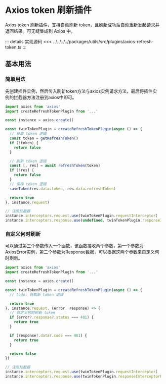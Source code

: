# Axios token 刷新插件

Axios token 刷新插件，支持自动刷新 token，且刷新成功后自动重新发起请求并返回结果。可无缝集成到 Axios 中。

::: details 实现源码
<<< ../../../../packages/utils/src/plugins/axios-refresh-token.ts
:::

## 基本用法

### 简单用法

先创建插件实例，然后传入刷新token方法与axios实例请求方法，最后将插件实例的拦截器方法注册到axios中即可。

```ts
import axios from 'axios'
import createRefreshTokenPlugin from '...'

const instance = axios.create()

const twinTokenPlugin = createRefreshTokenPlugin(async () => {
  // 获取 token 逻辑
  const token = getRefreshToken()
  if (!token) {
    return false
  }

  // 刷新 token 逻辑
  const [, res] = await refreshToken(token)
  if (!res) {
    return false
  }
  // 保存 token 逻辑
  saveToken(res.data.token, res.data.refreshToken)

  return true
}, instance.request)

// 注册拦截器
instance.interceptors.request.use(twinTokenPlugin.requestInterceptor)
instance.interceptors.response.use(undefined, twinTokenPlugin.responseInterceptorRejected)
```

### 自定义何时刷新

可以通过第三个参数传入一个函数，该函数接收两个参数，第一个参数为AxiosError实例，第二个参数为Response数据，可以根据这两个参数来自定义何时刷新。

```ts
import axios from 'axios'
import createRefreshTokenPlugin from '...'

const instance = axios.create()

const twinTokenPlugin = createRefreshTokenPlugin(async () => {
  // todo: 获取新 token 逻辑

  return true
}, instance.request, (error, response) => {
  // 自定义何时刷新 token
  if (error?.response?.status === 401) {
    return true
  }

  if (response?.data?.code === 401) {
    return true
  }

  return false
})

// 注册拦截器
instance.interceptors.request.use(twinTokenPlugin.requestInterceptor)
instance.interceptors.response.use(twinTokenPlugin.responseInterceptorFulfilled, twinTokenPlugin.responseInterceptorRejected)
```
